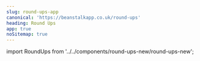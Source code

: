```yaml
---
slug: round-ups-app
canonical: 'https://beanstalkapp.co.uk/round-ups'
heading: Round Ups
app: true
noSitemap: true
---
```

import RoundUps from '../../components/round-ups-new/round-ups-new';

<RoundUps/>